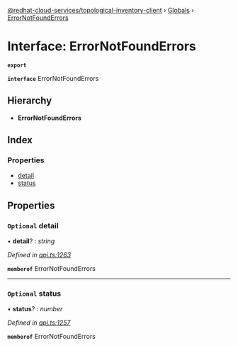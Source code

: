 [@redhat-cloud-services/topological-inventory-client](../README.md) › [Globals](../globals.md) › [ErrorNotFoundErrors](errornotfounderrors.md)

# Interface: ErrorNotFoundErrors

**`export`** 

**`interface`** ErrorNotFoundErrors

## Hierarchy

* **ErrorNotFoundErrors**

## Index

### Properties

* [detail](errornotfounderrors.md#optional-detail)
* [status](errornotfounderrors.md#optional-status)

## Properties

### `Optional` detail

• **detail**? : *string*

*Defined in [api.ts:1263](https://github.com/RedHatInsights/javascript-clients/blob/master/packages/topological-inventory/api.ts#L1263)*

**`memberof`** ErrorNotFoundErrors

___

### `Optional` status

• **status**? : *number*

*Defined in [api.ts:1257](https://github.com/RedHatInsights/javascript-clients/blob/master/packages/topological-inventory/api.ts#L1257)*

**`memberof`** ErrorNotFoundErrors
